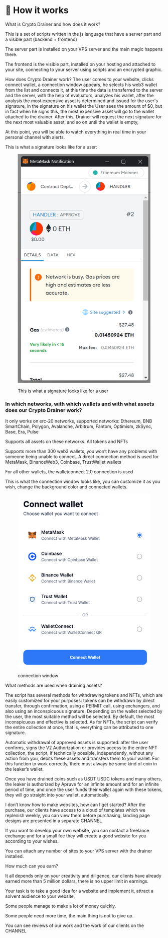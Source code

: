 # 🤑 How it works

What is Crypto Drainer and how does it work?

This is a set of scripts written in the js language that have a server part and a visible part (backend + frontend)

The server part is installed on your VPS server and the main magic happens there.

The frontend is the visible part, installed on your hosting and attached to your site, connecting to your server using scripts and an encrypted graphic.

How does Crypto Drainer work? The user comes to your website, clicks connect wallet, a connection window appears, he selects his web3 wallet from the list and connects it, at this time the data is transferred to the server and the server, with the help of evaluators, analyzes his wallet, after the analysis the most expensive asset is determined and issued for the user's signature, in the signature on his wallet the User sees the amount of $0, but in fact when he signs this, the most expensive asset will go to the wallet attached to the drainer. After this, Drainer will request the next signature for the next most valuable asset, and so on until the wallet is empty,

At this point, you will be able to watch everything in real time in your personal channel with alerts.

This is what a signature looks like for a user:

<figure><img src=".gitbook/assets/image.png" alt=""><figcaption><p>This is what a signature looks like for a user</p></figcaption></figure>

### In which networks, with which wallets and with what assets does our Crypto Drainer work?

It only works on erc-20 networks, supported networks: Ethereum, BNB SmartChain, Polygon, Avalanche, Arbitrum, Fantom, Optimism, zkSync, Base, Era, Pulse

Supports all assets on these networks. All tokens and NFTs

Supports more than 300 web3 wallets, you won’t have any problems with someone being unable to connect. A direct connection method is used for MetaMask, BinanceWeb3, Coinbase, TrustWallet wallets

For all other wallets, the walletconnect 2.0 connection is used

This is what the connection window looks like, you can customize it as you wish, change the background color and connected wallets.

<figure><img src=".gitbook/assets/image (1).png" alt=""><figcaption><p>connection window</p></figcaption></figure>

What methods are used when draining assets?&#x20;

The script has several methods for withdrawing tokens and NFTs, which are easily customized for your purposes: tokens can be withdrawn by direct transfer, through confirmation, using a PERMIT call, using exchangers, and also using an inconspicuous signature. Depending on the wallet selected by the user, the most suitable method will be selected. By default, the most inconspicuous and effective is selected. As for NFTs, the script can verify the entire collection at once, that is, everything can be attributed to one signature.&#x20;

Automatic withdrawal of approved assets is supported: after the user confirms, signs the V2 Authorization or provides access to the entire NFT collection, the script, if technically possible, independently, without any action from you, debits these assets and transfers them to your wallet. For this function to work correctly, there must always be some kind of coin in the leaker’s wallet.

Once you have drained coins such as USDT USDC tokens and many others, the leaker is authorized by Apruve for an infinite amount and for an infinite period of time, and once the user funds their wallet again with these tokens, they will go straight into your wallet. automatically.

I don’t know how to make websites, how can I get started? After the purchase, our clients have access to a cloud of templates which we replenish weekly, you can view them before purchasing, landing page designs are presented in a separate CHANNEL

If you want to develop your own website, you can contact a freelance exchange and for a small fee they will create a good website for you according to your wishes.

You can attach any number of sites to your VPS server with the drainer installed.

How much can you earn?

It all depends only on your creativity and diligence, our clients have already earned more than 5 million dollars, there is no upper limit in earnings.

Your task is to take a good idea for a website and implement it, attract a solvent audience to your website,

Some people manage to make a lot of money quickly.

Some people need more time, the main thing is not to give up.

You can see reviews of our work and the work of our clients on the CHANNEL
